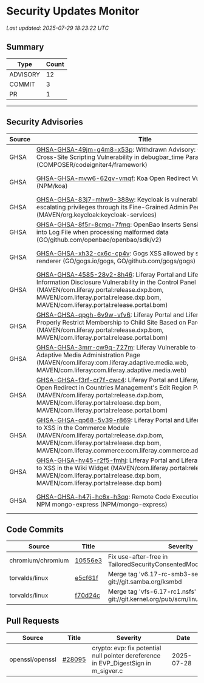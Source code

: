 # Security Updates Monitor

*Last updated: 2025-07-29 18:23:22 UTC*

## Summary
| Type | Count |
|------|-------|
| ADVISORY | 12 |
| COMMIT | 3 |
| PR | 1 |

---

## Security Advisories

| Source | Title | Severity | Date |
|--------|-------|----------|------|
| GHSA | [GHSA-GHSA-49jm-g4m8-x53p](https://github.com/advisories/GHSA-49jm-g4m8-x53p): Withdrawn Advisory: CodeIgniter4 Cross-Site Scripting Vulnerability in debugbar_time Parameter (COMPOSER/codeigniter4/framework) | MODERATE (CVSS: 6.1) | 2025-07-25 |
| GHSA | [GHSA-GHSA-mvw6-62qv-vmqf](https://github.com/advisories/GHSA-mvw6-62qv-vmqf): Koa Open Redirect Vulnerability (NPM/koa) | LOW (CVSS: 3.5) | 2025-07-25 |
| GHSA | [GHSA-GHSA-83j7-mhw9-388w](https://github.com/advisories/GHSA-83j7-mhw9-388w): Keycloak is vulnerable to bad actors escalating privileges through its Fine-Grained Admin Permissions (MAVEN/org.keycloak:keycloak-services) | MODERATE (CVSS: 6.5) | 2025-07-18 |
| GHSA | [GHSA-GHSA-8f5r-8cmq-7fmq](https://github.com/advisories/GHSA-8f5r-8cmq-7fmq): OpenBao Inserts Sensitive Information into Log File when processing malformed data (GO/github.com/openbao/openbao/sdk/v2) | MODERATE (CVSS: 4.5) | 2025-06-26 |
| GHSA | [GHSA-GHSA-xh32-cx6c-cp4v](https://github.com/advisories/GHSA-xh32-cx6c-cp4v): Gogs XSS allowed by stored call in PDF renderer (GO/gogs.io/gogs, GO/github.com/gogs/gogs) | MODERATE (CVSS: 6.3) | 2025-06-26 |
| GHSA | [GHSA-GHSA-4585-28v2-8h46](https://github.com/advisories/GHSA-4585-28v2-8h46): Liferay Portal and Liferay DXP Information Disclosure Vulnerability in the Control Panel (MAVEN/com.liferay.portal:release.dxp.bom, MAVEN/com.liferay.portal:release.dxp.bom, MAVEN/com.liferay.portal:release.portal.bom) | MODERATE (CVSS: 4.3) | 2024-02-20 |
| GHSA | [GHSA-GHSA-qpgh-6v9w-vfv6](https://github.com/advisories/GHSA-qpgh-6v9w-vfv6): Liferay Portal and Liferay DXP Does Not Properly Restrict Membership to Child Site Based on Parent Site Options (MAVEN/com.liferay.portal:release.dxp.bom, MAVEN/com.liferay.portal:release.portal.bom) | MODERATE (CVSS: 5.4) | 2024-02-20 |
| GHSA | [GHSA-GHSA-3mrr-cw9q-727m](https://github.com/advisories/GHSA-3mrr-cw9q-727m): Liferay Vulnerable to Open Redirect via Adaptive Media Administration Page (MAVEN/com.liferay:com.liferay.adaptive.media.web, MAVEN/com.liferay:com.liferay.adaptive.media.web) | MODERATE (CVSS: 6.1) | 2024-02-20 |
| GHSA | [GHSA-GHSA-f3rf-cr7f-cwc4](https://github.com/advisories/GHSA-f3rf-cr7f-cwc4): Liferay Portal and Liferay DXP Vulnerable to Open Redirect in Countries Management's Edit Region Page (MAVEN/com.liferay.portal:release.dxp.bom, MAVEN/com.liferay.portal:release.dxp.bom, MAVEN/com.liferay.portal:release.portal.bom) | MODERATE (CVSS: 6.1) | 2024-02-20 |
| GHSA | [GHSA-GHSA-qp68-5v39-r869](https://github.com/advisories/GHSA-qp68-5v39-r869): Liferay Portal and Liferay DXP Vulnerable to XSS in the Commerce Module (MAVEN/com.liferay.portal:release.dxp.bom, MAVEN/com.liferay.portal:release.dxp.bom, MAVEN/com.liferay.commerce:com.liferay.commerce.address.content.web) | CRITICAL (CVSS: 9.7) | 2023-10-17 |
| GHSA | [GHSA-GHSA-hv45-r2f5-fmhj](https://github.com/advisories/GHSA-hv45-r2f5-fmhj): Liferay Portal and Liferay DXP Vulnerable to XSS in the Wiki Widget (MAVEN/com.liferay.portal:release.dxp.bom, MAVEN/com.liferay.portal:release.dxp.bom, MAVEN/com.liferay.portal:release.dxp.bom) | CRITICAL (CVSS: 9.1) | 2023-10-17 |
| GHSA | [GHSA-GHSA-h47j-hc6x-h3qq](https://github.com/advisories/GHSA-h47j-hc6x-h3qq): Remote Code Execution Vulnerability in NPM mongo-express (NPM/mongo-express) | CRITICAL (CVSS: 10.0) | 2019-12-30 |

## Code Commits

| Source | Title | Severity | Date |
|--------|-------|----------|------|
| chromium/chromium | [10556e3](https://github.com/chromium/chromium/commit/10556e396b434a59079a5fb585cfe600968df450) | Fix use-after-free in TailoredSecurityConsentedModal | 2025-07-29 |
| torvalds/linux | [e5cf61f](https://github.com/torvalds/linux/commit/e5cf61fa6e2fb9ae6339eaa892612488c966baaf) | Merge tag 'v6.17-rc-smb3-server-fixes' of git://git.samba.org/ksmbd | 2025-07-28 |
| torvalds/linux | [f70d24c](https://github.com/torvalds/linux/commit/f70d24c230bcaa1e95f66252133068a98c895200) | Merge tag 'vfs-6.17-rc1.nsfs' of git://git.kernel.org/pub/scm/linux/kernel/git/vfs/vfs | 2025-07-28 |

## Pull Requests

| Source | Title | Severity | Date |
|--------|-------|----------|------|
| openssl/openssl | [#28095](https://github.com/openssl/openssl/pull/28095) | crypto: evp: fix potential null pointer dereference in EVP_DigestSign in m_sigver.c | 2025-07-28 |

